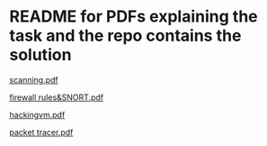 # README for PDFs explaining the task and the repo contains the solution

[scanning.pdf](https://github.com/user-attachments/files/20361623/scanning.pdf)


[firewall rules&SNORT.pdf](https://github.com/user-attachments/files/20357193/Packet.tracing.pdf)


[hackingvm.pdf](https://github.com/user-attachments/files/20357197/hackingvm.pdf)

[packet tracer.pdf](https://github.com/user-attachments/files/20357224/packet.tracer.pdf)
